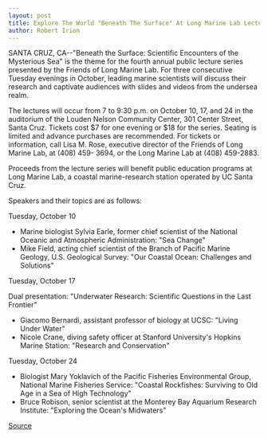 ```yaml
---
layout: post
title: Explore The World "Beneath The Surface" At Long Marine Lab Lectures
author: Robert Irion
---	
```


SANTA CRUZ, CA--"Beneath the Surface: Scientific Encounters of the  Mysterious Sea" is the theme for the fourth annual public lecture  series presented by the Friends of Long Marine Lab. For three  consecutive Tuesday evenings in October, leading marine scientists  will discuss their research and captivate audiences with slides and  videos from the undersea realm.

The lectures will occur from 7 to 9:30 p.m. on October 10, 17,  and 24 in the auditorium of the Louden Nelson Community Center,  301 Center Street, Santa Cruz. Tickets cost $7 for one evening or  $18 for the series. Seating is limited and advance purchases are  recommended. For tickets or information, call Lisa M. Rose,  executive director of the Friends of Long Marine Lab, at (408) 459- 3694, or the Long Marine Lab at (408) 459-2883.

Proceeds from the lecture series will benefit public education  programs at Long Marine Lab, a coastal marine-research station  operated by UC Santa Cruz.

Speakers and their topics are as follows:

Tuesday, October 10

* Marine biologist Sylvia Earle, former chief scientist of the  National Oceanic and Atmospheric Administration: "Sea Change"
* Mike Field, acting chief scientist of the Branch of Pacific  Marine Geology, U.S. Geological Survey: "Our Coastal Ocean:  Challenges and Solutions"

Tuesday, October 17

Dual presentation: "Underwater Research: Scientific Questions  in the Last Frontier"

* Giacomo Bernardi, assistant professor of biology at UCSC:  "Living Under Water"
* Nicole Crane, diving safety officer at Stanford University's  Hopkins Marine Station: "Research and Conservation"

Tuesday, October 24

* Biologist Mary Yoklavich of the Pacific Fisheries  Environmental Group, National Marine Fisheries Service: "Coastal  Rockfishes: Surviving to Old Age in a Sea of High Technology"
* Bruce Robison, senior scientist at the Monterey Bay  Aquarium Research Institute: "Exploring the Ocean's Midwaters"

[Source](http://www1.ucsc.edu/news_events/press_releases/archive/95-96/09-95/091195-Long_Marine_Lab_lec.html "Permalink to 091195-Long_Marine_Lab_lec")
